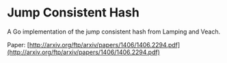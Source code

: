 # Jump Consistent Hash

A Go implementation of the jump consistent hash from Lamping and Veach.

Paper: [http://arxiv.org/ftp/arxiv/papers/1406/1406.2294.pdf](http://arxiv.org/ftp/arxiv/papers/1406/1406.2294.pdf)
